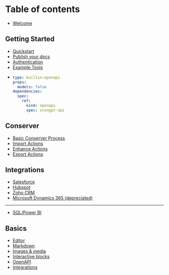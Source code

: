# Table of contents

* [Welcome](README.md)

## Getting Started

* [Quickstart](getting-started/quickstart.md)
* [Publish your docs](getting-started/publish-your-docs.md)
* [Authentication](getting-started/authentication.md)
* [Example Tools](getting-started/example-tools.md)
* ```yaml
  type: builtin:openapi
  props:
    models: false
  dependencies:
    spec:
      ref:
        kind: openapi
        spec: vcongpt-api
  ```

## Conserver

* [Basic Conserver Process](conserver/basic-conserver-process.md)
* [Import Actions](conserver/import-actions.md)
* [Enhance Actions](conserver/enhance-actions.md)
* [Export Actions](conserver/export-actions.md)

## Integrations

* [Salesforce](integrations/salesforce.md)
* [Hubspot](integrations/hubspot.md)
* [Zoho CRM](integrations/zoho-crm.md)
* [Microsoft Dynamics 365 (depreciated)](integrations/microsoft-dynamics-365-depreciated.md)

***

* [SQL/Power BI](sql-power-bi.md)

## Basics

* [Editor](basics/editor.md)
* [Markdown](basics/markdown.md)
* [Images & media](basics/images-and-media.md)
* [Interactive blocks](basics/interactive-blocks.md)
* [OpenAPI](basics/openapi.md)
* [Integrations](basics/integrations.md)
